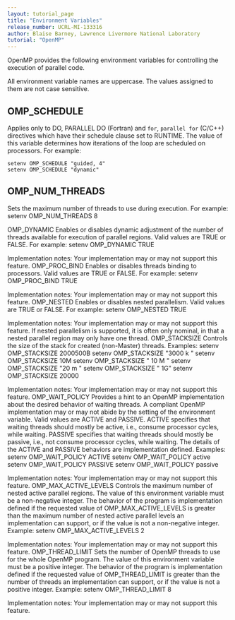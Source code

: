 ```yaml
---
layout: tutorial_page
title: "Environment Variables"
release_number: UCRL-MI-133316
author: Blaise Barney, Lawrence Livermore National Laboratory
tutorial: "OpenMP"
---
```


OpenMP provides the following environment variables for controlling the execution of parallel code.

All environment variable names are uppercase. The values assigned to them are not case sensitive.

## OMP_SCHEDULE
Applies only to DO, PARALLEL DO (Fortran) and `for`, `parallel for` (C/C++) directives which have their schedule clause set to RUNTIME. The value of this variable determines how iterations of the loop are scheduled on processors. For example:
```
setenv OMP_SCHEDULE "guided, 4" 
setenv OMP_SCHEDULE "dynamic"
```

## OMP_NUM_THREADS
Sets the maximum number of threads to use during execution. For example:
setenv OMP_NUM_THREADS 8

OMP_DYNAMIC
Enables or disables dynamic adjustment of the number of threads available for execution of parallel regions. Valid values are TRUE or FALSE. For example:
setenv OMP_DYNAMIC TRUE

Implementation notes:
Your implementation may or may not support this feature.
OMP_PROC_BIND
Enables or disables threads binding to processors. Valid values are TRUE or FALSE. For example:
setenv OMP_PROC_BIND TRUE

Implementation notes:
Your implementation may or may not support this feature.
OMP_NESTED
Enables or disables nested parallelism. Valid values are TRUE or FALSE. For example:
setenv OMP_NESTED TRUE

Implementation notes:
Your implementation may or may not support this feature. If nested parallelism is supported, it is often only nominal, in that a nested parallel region may only have one thread.
OMP_STACKSIZE
Controls the size of the stack for created (non-Master) threads. Examples:
setenv OMP_STACKSIZE 2000500B 
setenv OMP_STACKSIZE "3000 k " 
setenv OMP_STACKSIZE 10M 
setenv OMP_STACKSIZE " 10 M " 
setenv OMP_STACKSIZE "20 m " 
setenv OMP_STACKSIZE " 1G" 
setenv OMP_STACKSIZE 20000

Implementation notes:
Your implementation may or may not support this feature.
OMP_WAIT_POLICY
Provides a hint to an OpenMP implementation about the desired behavior of waiting threads. A compliant OpenMP implementation may or may not abide by the setting of the environment variable. Valid values are ACTIVE and PASSIVE. ACTIVE specifies that waiting threads should mostly be active, i.e., consume processor cycles, while waiting. PASSIVE specifies that waiting threads should mostly be passive, i.e., not consume processor cycles, while waiting. The details of the ACTIVE and PASSIVE behaviors are implementation defined. Examples:
setenv OMP_WAIT_POLICY ACTIVE 
setenv OMP_WAIT_POLICY active 
setenv OMP_WAIT_POLICY PASSIVE 
setenv OMP_WAIT_POLICY passive

Implementation notes:
Your implementation may or may not support this feature.
OMP_MAX_ACTIVE_LEVELS
Controls the maximum number of nested active parallel regions. The value of this environment variable must be a non-negative integer. The behavior of the program is implementation defined if the requested value of OMP_MAX_ACTIVE_LEVELS is greater than the maximum number of nested active parallel levels an implementation can support, or if the value is not a non-negative integer. Example:
setenv OMP_MAX_ACTIVE_LEVELS 2

Implementation notes:
Your implementation may or may not support this feature.
OMP_THREAD_LIMIT
Sets the number of OpenMP threads to use for the whole OpenMP program. The value of this environment variable must be a positive integer. The behavior of the program is implementation defined if the requested value of OMP_THREAD_LIMIT is greater than the number of threads an implementation can support, or if the value is not a positive integer. Example:
setenv OMP_THREAD_LIMIT 8

Implementation notes:
Your implementation may or may not support this feature.
